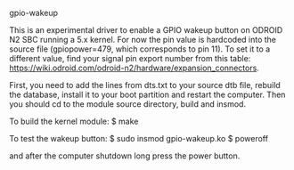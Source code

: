 gpio-wakeup

This is an experimental driver to enable a GPIO wakeup button on ODROID N2 SBC running a 5.x kernel.
For now the pin value is hardcoded into the source file (gpiopower=479, which corresponds to pin 11). 
To set it to a different value, find your signal pin export number from this table: https://wiki.odroid.com/odroid-n2/hardware/expansion_connectors.

First, you need to add the lines from dts.txt to your source dtb file, rebuild the database, install it to your boot partition and restart the computer.
Then you should cd to the module source directory, build and insmod.

To build the kernel module:
 $ make

To test the wakeup button:
 $ sudo insmod gpio-wakeup.ko
 $ poweroff

and after the computer shutdown long press the power button.
